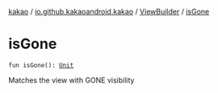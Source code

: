[kakao](../../index.md) / [io.github.kakaoandroid.kakao](../index.md) / [ViewBuilder](index.md) / [isGone](./is-gone.md)

# isGone

`fun isGone(): `[`Unit`](https://kotlinlang.org/api/latest/jvm/stdlib/kotlin/-unit/index.html)

Matches the view with GONE visibility


